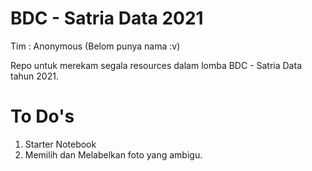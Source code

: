 # BDC - Satria Data 2021

Tim : Anonymous (Belom punya nama :v)

Repo untuk merekam segala resources dalam lomba BDC - Satria Data tahun 2021.

# To Do's

1. Starter Notebook
2. Memilih dan Melabelkan foto yang ambigu.
